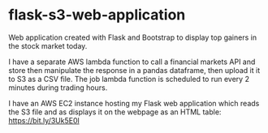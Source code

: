 # flask-s3-web-application

Web application created with Flask and Bootstrap to display top gainers in the stock market today.

I have a separate AWS lambda function to call a financial markets API and store then manipulate the response in a pandas dataframe, then upload it it to S3 as a CSV file.
The job lambda function is scheduled to run every 2 minutes during trading hours.

I have an AWS EC2 instance hosting my Flask web application which reads the S3 file and as displays it on the webpage as an HTML table: https://bit.ly/3Uk5E0l  


